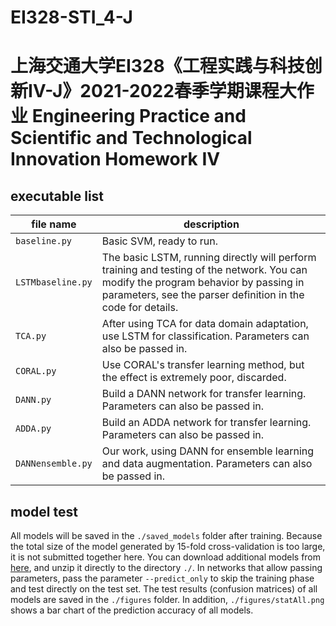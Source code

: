 # EI328-STI_4-J
上海交通大学EI328《工程实践与科技创新Ⅳ-J》2021-2022春季学期课程大作业
Engineering Practice and Scientific and Technological Innovation Homework IV
===
## executable list
| file name | description |
| ----- | ----- |
| `baseline.py` | Basic SVM, ready to run. |
| `LSTMbaseline.py` | The basic LSTM, running directly will perform training and testing of the network. You can modify the program behavior by passing in parameters, see the parser definition in the code for details. |
| `TCA.py` | After using TCA for data domain adaptation, use LSTM for classification. Parameters can also be passed in. |
| `CORAL.py` | Use CORAL's transfer learning method, but the effect is extremely poor, discarded. |
| `DANN.py` | Build a DANN network for transfer learning. Parameters can also be passed in. |
| `ADDA.py` | Build an ADDA network for transfer learning. Parameters can also be passed in. |
| `DANNensemble.py` | Our work, using DANN for ensemble learning and data augmentation. Parameters can also be passed in. |

## model test
All models will be saved in the `./saved_models` folder after training. Because the total size of the model generated by 15-fold cross-validation is too large, it is not submitted together here. You can download additional models from [here](https://jbox.sjtu.edu.cn/l/I10zX9), and unzip it directly to the directory `./`. In networks that allow passing parameters, pass the parameter `--predict_only` to skip the training phase and test directly on the test set.
The test results (confusion matrices) of all models are saved in the `./figures` folder. In addition, `./figures/statAll.png` shows a bar chart of the prediction accuracy of all models.
